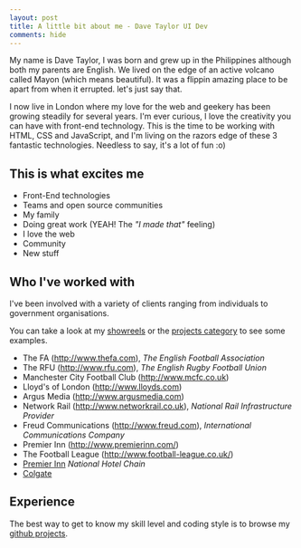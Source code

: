 ```yaml
---
layout: post
title: A little bit about me - Dave Taylor UI Dev
comments: hide
---
```


My name is Dave Taylor, I was born and grew up in the Philippines although
both my parents are English. We lived on the edge of an active volcano
called Mayon (which means beautiful). It was a flippin amazing place to be apart from when it errupted.
let's just say that.

I now live in London where my love for the web and
geekery has been growing steadily for several years. I'm ever curious,
I love the creativity you can have with front-end technology. This is the time
to be working with HTML, CSS and JavaScript, and I'm living on the razors edge
of these 3 fantastic technologies. Needless to say, it's a lot of fun :o)

## This is what excites me

 - Front-End technologies
 - Teams and open source communities
 - My family
 - Doing great work (YEAH! The _"I made that"_ feeling)
 - I love the web
 - Community
 - New stuff

## Who I've worked with

I've been involved with a variety of clients ranging from individuals to
government organisations.

You can take a look at my [showreels](/blog/category/showreel/) or the [projects category](/blog/category/project/) to see some examples.

 - The FA (<http://www.thefa.com>), _The English Football Association_
 - The RFU (<http://www.rfu.com>), _The English Rugby Football Union_
 - Manchester City Football Club (<http://www.mcfc.co.uk>)
 - Lloyd's of London (<http://www.lloyds.com>)
 - Argus Media (<http://www.argusmedia.com>)
 - Network Rail (<http://www.networkrail.co.uk>), _National Rail Infrastructure Provider_
 - Freud Communications (<http://www.freud.com>), _International Communications Company_
 - Premier Inn (<http://www.premierinn.com/>)
 - The Football League (<http://www.football-league.co.uk/>)
 - [Premier Inn](http://www.premierinn.com) _National Hotel Chain_
 - [Colgate](http://www.colgate.co.uk)


## Experience
The best way to get to know my skill level and coding style is to browse my
[github projects](http://github.com/davetayls).

